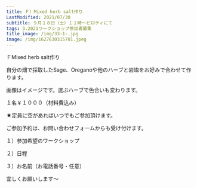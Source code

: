 ```yaml
---
title: Ｆ）Mixed herb salt作り
LastModified: 2021/07/30
subtitle: ９月１８日（土）１１時～ピロティにて
tags: 3.2021ワークショップ参加者募集
title_image: /img/33-1-.jpg
image: /img/1627630315781.jpeg
---
```

ＦMixed herb salt作り

自分の畑で採取したSage、Oreganoや他のハーブと岩塩をお好みで合わせて作ります。

画像はイメージです。選ぶハーブで色合いも変わります。

１名￥１０００（材料費込み）

★定員に空があればいつでもご参加頂けます。

ご参加予約は、お問い合わせフォームからも受け付けます。

１）参加希望のワークショップ

２）日程

３）お名前（お電話番号・任意）

宜しくお願いします～